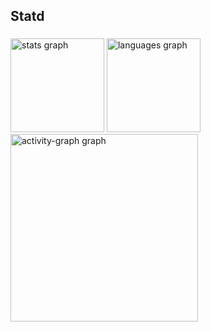 <h2 align="left">Statd</h2>

###

<div align="left">
  <img src="https://github-readme-stats.vercel.app/api?username=Manjabosco98&hide_title=false&hide_rank=false&show_icons=true&include_all_commits=true&count_private=true&disable_animations=false&theme=gruvbox&locale=en&hide_border=false&order=1" height="150" alt="stats graph"  />
  <img src="https://github-readme-stats.vercel.app/api/top-langs?username=Manjabosco98&locale=en&hide_title=false&layout=compact&card_width=320&langs_count=5&theme=gruvbox&hide_border=false&order=2" height="150" alt="languages graph"  />
  <img src="https://github-readme-activity-graph.vercel.app/graph?username=Manjabosco98&radius=16&theme=gruvbox&area=true&order=5" height="300" alt="activity-graph graph"  />
</div>

###
